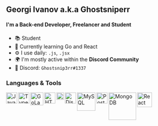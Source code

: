 ## Georgi Ivanov a.k.a Ghostsniperr

#### I'm a Back-end Developer, Freelancer and Student

- 📚 Student
- 🐹 Currently learning Go and React
- ⚙️ I use daily: `.js`, `.jsx`
- 🌍 I'm mostly active within the **Discord Community**
- 🎫 Discord: `Ghostsnip3rr#1337`


### Languages & Tools
<img align="left" alt="JavaScript" width="30px" src="https://user-images.githubusercontent.com/40150929/117513886-570a0c00-af9b-11eb-8641-8643e07e114d.png" />
<img align="left" alt="TypeScript" width="30px" src="https://user-images.githubusercontent.com/40150929/117513938-7012bd00-af9b-11eb-8b21-e9f75737991b.png" />
<img align="left" alt="GoLang" width="35px" src="https://user-images.githubusercontent.com/40150929/117514356-4b6b1500-af9c-11eb-9419-91ee22a9dfa6.png" />
<img align="left" alt="HTML5" width="30px" src="https://user-images.githubusercontent.com/40150929/117514054-ae0fe100-af9b-11eb-930c-bcddbc453f0a.png" />
<img align="left" alt="CSS3" width="20px" src="https://user-images.githubusercontent.com/40150929/117514459-8d945680-af9c-11eb-8f2b-3668f2be77a4.png" />
<img align="left" alt="DiscordJS" width="30px" src="https://user-images.githubusercontent.com/40150929/117514117-ced83680-af9b-11eb-8f54-d7cb933d8473.png" />
<img align="left" alt="MySQL" width="50x" src="https://user-images.githubusercontent.com/40150929/117514142-dd265280-af9b-11eb-81be-d2bc1bb2ddb8.png" />
<img align="left" alt="PostGreSQL" width="30px" src="https://user-images.githubusercontent.com/40150929/117514189-f4654000-af9b-11eb-80bc-c416c4d0cdad.png" />
<img align="left" alt="MongoDB" width="75px" src="https://user-images.githubusercontent.com/40150929/117514213-06df7980-af9c-11eb-8743-bfe73c915f5c.png" />
<img align="left" alt="React" width="40px" src="https://user-images.githubusercontent.com/40150929/117514679-1ca16e80-af9d-11eb-9e9a-6cc4a41ad30d.png" />
<br />
<br />

